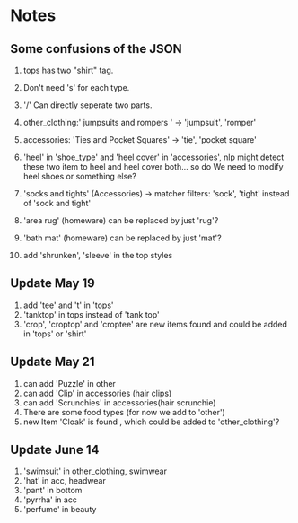 
# Notes

## Some confusions of the JSON

1. tops has two "shirt" tag.

2. Don't need 's' for each type.

3. '/' Can directly seperate two parts.

4. other_clothing:' jumpsuits and rompers ' -> 'jumpsuit', 'romper'

5. accessories: 'Ties and Pocket Squares' -> 'tie', 'pocket square'

6. 'heel' in 'shoe_type' and 'heel cover' in 'accessories', nlp might detect these two item to heel and heel cover both... so do We need to modify heel shoes or something else?

7. 'socks and tights' (Accessories) -> matcher filters: 'sock', 'tight' instead of 'sock and tight'

8. 'area rug' (homeware) can be replaced by just 'rug'?

9. 'bath mat' (homeware) can be replaced by just 'mat'?

10. add 'shrunken', 'sleeve' in the top styles

## Update May 19

1. add 'tee' and 't' in 'tops'
2. 'tanktop' in tops instead of 'tank top'
3. 'crop', 'croptop' and 'croptee' are new items found and could be added in 'tops' or 'shirt'

## Update May 21

1. can add 'Puzzle' in other
2. can add 'Clip' in accessories (hair clips)
3. can add 'Scrunchies' in accessories(hair scrunchie)
4. There are some food types (for now we add to 'other')
5. new Item 'Cloak' is found , which could be added to 'other_clothing'? 

## Update June 14

1. 'swimsuit' in other_clothing, swimwear
2. 'hat' in acc, headwear
3. 'pant' in bottom
4. 'pyrrha' in acc
5. 'perfume' in beauty
